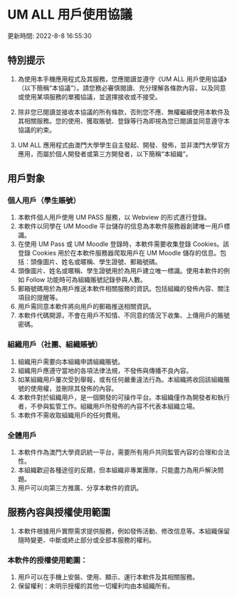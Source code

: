 # UM ALL 用戶使用協議

更新時間: 2022-8-8 16:55:30

## 特別提示

1. 為使用本手機應用程式及其服務，您應閱讀並遵守《UM ALL 用戶使用協議》（以下簡稱“本協議”）。請您務必審慎閱讀、充分理解各條款內容，以及同意或使用某項服務的單獨協議，並選擇接收或不接受。

2. 除非您已閱讀並接收本協議的所有條款，否則您不應、無權繼續使用本軟件及其相關服務。您的使用、獲取賬號、登錄等行為即視為您已閱讀並同意遵守本協議的約束。

3. UM ALL 應用程式由澳門大學學生自主發起、開發、發佈，並非澳門大學官方應用，而屬於個人開發者或第三方開發者，以下簡稱“本組織”。

## 用戶對象

### 個人用戶（學生賬號）

1. 本軟件個人用戶使用 UM PASS 服務，以 Webview 的形式進行登錄。
2. 本軟件以同學在 UM Moodle 平台儲存的信息為本軟件服務器創建唯一用戶標識。
3. 在使用 UM Pass 或 UM Moodle 登錄時，本軟件需要收集登錄 Cookies。該登錄 Cookies 用於在本軟件服務器爬取用戶在 UM Moodle 儲存的信息。包括：頭像圖片、姓名或暱稱、學生證號、郵箱號碼。
4. 頭像圖片、姓名或暱稱、學生證號用於為用戶建立唯一標識。使用本軟件的例如 Follow 功能時可為組織賬號記錄參與人數。
5. 郵箱號碼用於為用戶推送本軟件相關服務的資訊。包括組織的發佈內容、關注項目的提醒等。
6. 用戶需同意本軟件將向用戶的郵箱推送相關資訊。
7. 本軟件代碼開源，不會在用戶不知情、不同意的情況下收集、上傳用戶的賬號密碼。

### 組織用戶（社團、組織賬號）

1. 組織用戶需要向本組織申請組織賬號。
2. 組織用戶應遵守當地的各項法律法規，不發佈與傳播不良內容。
3. 如某組織用戶屢次受到舉報，或有任何嚴重違法行為。本組織將收回該組織賬號的使用權，並刪除其發佈的內容。
4. 本軟件對於組織用戶，是一個開發的可操作平台。本組織僅作為開發者和執行者，不參與監管工作。組織用戶所發佈的內容不代表本組織立場。
5. 本軟件不需收取組織用戶的任何費用。

### 全體用戶

1. 本軟件作為澳門大學資訊統一平台，需要所有用戶共同監管內容的合理和合法性。
2. 本組織歡迎各種途徑的反饋，但本組織非專業團隊，只能盡力為用戶解決問題。
3. 用戶可以向第三方推廣、分享本軟件的資訊。

## 服務內容與授權使用範圍

1. 本軟件根據用戶實際需求提供服務，例如發佈活動、修改信息等。本組織保留隨時變更、中斷或終止部分或全部本服務的權利。

### 本軟件的授權使用範圍：

1. 用戶可以在手機上安裝、使用、顯示、運行本軟件及其相關服務。
2. 保留權利：未明示授權的其他一切權利均由本組織所有。
